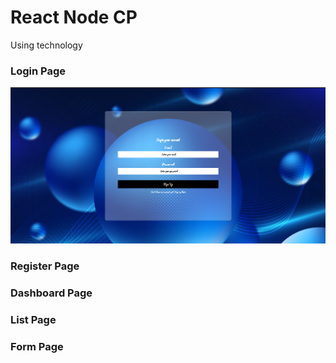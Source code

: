 <h1>React Node CP</h1>

<p>Using technology </p>

<h3>Login Page</h3>
<img src="./assets/loginpage.png">
<h3>Register Page</h3>

<h3>Dashboard Page</h3>

<h3>List Page</h3>

<h3>Form Page</h3>
